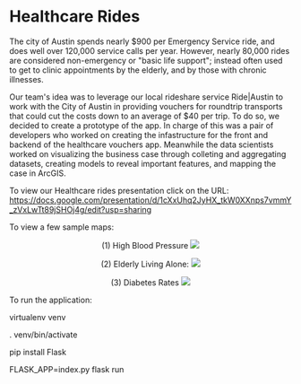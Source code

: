 # Healthcare Rides

The city of Austin spends nearly $900 per Emergency Service ride, and does well over 120,000 service calls per year. 
However, nearly 80,000 rides are considered non-emergency or "basic life support"; instead often used to get to clinic appointments by the elderly, and by those with chronic illnesses. 

Our team's idea was to leverage our local rideshare service Ride|Austin to work with the City of Austin in providing vouchers for roundtrip transports that could cut the costs down to an average of $40 per trip. To do so, we decided to create a prototype of the app. In charge of this was a pair of developers who worked on creating the infastructure for the front and backend of the healthcare vouchers app. Meanwhile the data scientists worked on visualizing the business case through colleting and aggregating datasets, creating models to reveal important features, and mapping the case in ArcGIS. 

To view our Healthcare rides presentation click on the URL: 
https://docs.google.com/presentation/d/1cXxUhq2JyHX_tkW0XXnps7vmmY_zVxLwTt89jSHOj4g/edit?usp=sharing

To view a few sample maps:

<p align="center"> 
  (1) High Blood Pressure 
<img src="healthcare_rides/images/Screen Shot 2018-01-16 at 12.10.47 PM.png">
</p>

<p align="center"> 
  (2) Elderly Living Alone:
<img src="healthcare_rides/images/Screen Shot 2018-01-16 at 12.12.01 PM.png">
</p>

<p align="center"> 
  (3) Diabetes Rates 
<img src="healthcare_rides/images/Screen Shot 2018-01-16 at 12.13.41 PM.png">
</p>


To run the application: 

virtualenv venv

. venv/bin/activate

pip install Flask

FLASK_APP=index.py flask run

